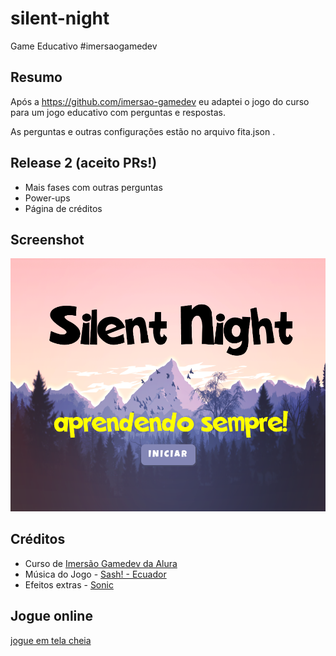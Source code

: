 
# silent-night

Game Educativo #imersaogamedev

## Resumo

Após a https://github.com/imersao-gamedev eu adaptei o jogo do curso para um jogo educativo com perguntas e respostas.

As perguntas e outras configurações estão no arquivo fita.json .

## Release 2 (aceito PRs!)

* Mais fases com outras perguntas
* Power-ups
* Página de créditos

## Screenshot

![Screenshot 1](doc1.png)

## Créditos

* Curso de [Imersão Gamedev da Alura](https://www.alura.com.br/imersao-gamedev-javascript)
* Música do Jogo - [Sash! - Ecuador](https://youtu.be/9cQlVww0zKo)
* Efeitos extras - [Sonic](https://www.101soundboards.com/boards/10990-sonic-the-hedgehog-sounds)

## Jogue online

[jogue em tela cheia](https://editor.p5js.org/boaglio/full/qndtI9nTY)